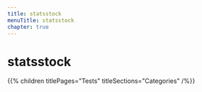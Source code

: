 ```yaml
---
title: statsstock
menuTitle: statsstock
chapter: true
---
```


# statsstock

{{% children titlePages="Tests" titleSections="Categories" /%}}
